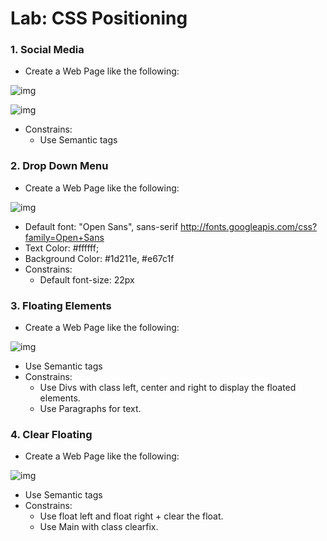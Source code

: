 Lab: CSS Positioning
==================================

### 1.  Social Media
* Create a Web Page like the following:

![img](https://raw.githubusercontent.com/MBrato/HTML-CSS-JavaScript/master/Web%20Fundamentals/06.CSS%20Formatting%20and%20Positioning/images/social_media_1.png)

![img](https://raw.githubusercontent.com/MBrato/HTML-CSS-JavaScript/master/Web%20Fundamentals/06.CSS%20Formatting%20and%20Positioning/images/social_media_2.png)
* Constrains: 
    * Use Semantic tags

### 2.  Drop Down Menu
* Create a Web Page like the following:

![img](https://raw.githubusercontent.com/MBrato/HTML-CSS-JavaScript/master/Web%20Fundamentals/06.CSS%20Formatting%20and%20Positioning/images/drop_down_menu.png)
* Default font: "Open Sans", sans-serif
http://fonts.googleapis.com/css?family=Open+Sans
* Text Color: #ffffff;
* Background Color: #1d211e, #e67c1f
* Constrains:
    * Default font-size: 22px

### 3.  Floating Elements
* Create a Web Page like the following:

![img](https://raw.githubusercontent.com/MBrato/HTML-CSS-JavaScript/master/Web%20Fundamentals/06.CSS%20Formatting%20and%20Positioning/images/floating_elements.png)
* Use Semantic tags
* Constrains:
    * Use Divs with class left, center and right to display the floated elements.
    * Use Paragraphs for text.

### 4.  Clear Floating
* Create a Web Page like the following:

![img](https://raw.githubusercontent.com/MBrato/HTML-CSS-JavaScript/master/Web%20Fundamentals/06.CSS%20Formatting%20and%20Positioning/images/clear_floating.png)
* Use Semantic tags
* Constrains:
    * Use float left and float right + clear the float.
    * Use Main with class clearfix.


